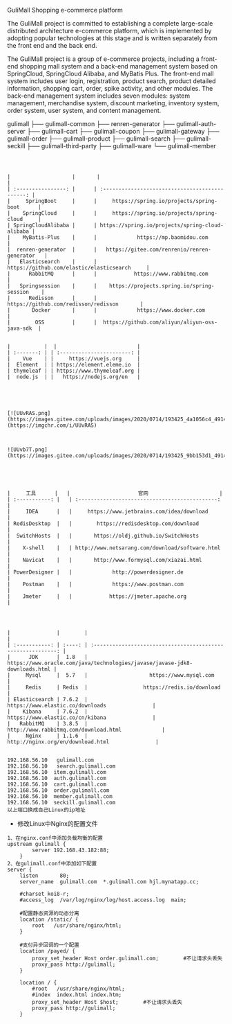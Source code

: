 GuliMall Shopping e-commerce platform


The GuliMall project is committed to establishing a complete large-scale distributed architecture e-commerce platform, which is implemented by adopting popular technologies at this stage and is written separately from the front end and the back end.

The GuliMall project is a group of e-commerce projects, including a front-end shopping mall system and a back-end management system based on SpringCloud, SpringCloud Alibaba, and MyBatis Plus. The front-end mall system includes user login, registration, product search, product detailed information, shopping cart, order, spike activity, and other modules. The back-end management system includes seven modules: system management, merchandise system, discount marketing, inventory system, order system, user system, and content management.

gulimall
├── gulimall-common 
├── renren-generator 
├── gulimall-auth-server 
├── gulimall-cart 
├── gulimall-coupon 
├── gulimall-gateway 
├── gulimall-order 
├── gulimall-product 
├── gulimall-search 
├── gulimall-seckill 
├── gulimall-third-party 
├── gulimall-ware 
└── gulimall-member 

```



|                    |       |                                                |
| :----------------: |      | :---------------------------------------------: |
|     SpringBoot     |      |     https://spring.io/projects/spring-boot      |
|    SpringCloud     |      |     https://spring.io/projects/spring-cloud     |
| SpringCloudAlibaba |      | https://spring.io/projects/spring-cloud-alibaba |
|    MyBatis-Plus    |      |             https://mp.baomidou.com             |
|  renren-generator  |      |   https://gitee.com/renrenio/renren-generator   |
|   Elasticsearch    |      |    https://github.com/elastic/elasticsearch     |
|      RabbitMQ      |      |            https://www.rabbitmq.com             |
|   Springsession    |      |    https://projects.spring.io/spring-session    |
|      Redisson      |      |      https://github.com/redisson/redisson       |
|       Docker       |      |             https://www.docker.com              |
|        OSS         |      |  https://github.com/aliyun/aliyun-oss-java-sdk  |


|           |  |                          |
| :-------: | | :-----------------------: |
|    Vue    | |     https://vuejs.org     |
|  Element  | | https://element.eleme.io  |
| thymeleaf | | https://www.thymeleaf.org |
|  node.js  | |   https://nodejs.org/en   |





[![UUvRAS.png](https://images.gitee.com/uploads/images/2020/0714/193425_4a1056c4_4914148.png)](https://imgchr.com/i/UUvRAS)



![UUvb7T.png](https://images.gitee.com/uploads/images/2020/0714/193425_9bb153d1_4914148.png)





|     工具      |   |                      官网                       |
| :-----------: |   | :---------------------------------------------: |
|     IDEA      |   |     https://www.jetbrains.com/idea/download     |
| RedisDesktop  |   |        https://redisdesktop.com/download        |
|  SwitchHosts  |   |       https://oldj.github.io/SwitchHosts        |
|    X-shell    |   | http://www.netsarang.com/download/software.html |
|    Navicat    |   |       http://www.formysql.com/xiazai.html       |
| PowerDesigner |   |             http://powerdesigner.de             |
|    Postman    |   |             https://www.postman.com             |
|    Jmeter     |   |            https://jmeter.apache.org            |




|               |        |                                                              |
| :-----------: | :----: | :----------------------------------------------------------: |
|      JDK      |  1.8   | https://www.oracle.com/java/technologies/javase/javase-jdk8-downloads.html |
|     Mysql     |  5.7   |                    https://www.mysql.com                     |
|     Redis     | Redis  |                  https://redis.io/download                   |
| Elasticsearch | 7.6.2  |               https://www.elastic.co/downloads               |
|    Kibana     | 7.6.2  |               https://www.elastic.co/cn/kibana               |
|   RabbitMQ    | 3.8.5  |            http://www.rabbitmq.com/download.html             |
|     Nginx     | 1.1.6  |              http://nginx.org/en/download.html               |


192.168.56.10	gulimall.com
192.168.56.10	search.gulimall.com
192.168.56.10  item.gulimall.com
192.168.56.10  auth.gulimall.com
192.168.56.10  cart.gulimall.com
192.168.56.10  order.gulimall.com
192.168.56.10  member.gulimall.com
192.168.56.10  seckill.gulimall.com
以上端口换成自己Linux的ip地址
```

- 修改Linux中Nginx的配置文件

```
1、在nginx.conf中添加负载均衡的配置    
upstream gulimall {
        server 192.168.43.182:88;
    }
2、在gulimall.conf中添加如下配置
server {
    listen       80;
    server_name  gulimall.com  *.gulimall.com hjl.mynatapp.cc;

    #charset koi8-r;
    #access_log  /var/log/nginx/log/host.access.log  main;

    #配置静态资源的动态分离
    location /static/ {
        root   /usr/share/nginx/html;
    }

    #支付异步回调的一个配置
    location /payed/ {
        proxy_set_header Host order.gulimall.com;        #不让请求头丢失
        proxy_pass http://gulimall;
    }

    location / {
        #root   /usr/share/nginx/html;
        #index  index.html index.htm;
        proxy_set_header Host $host;        #不让请求头丢失
        proxy_pass http://gulimall;
    }









